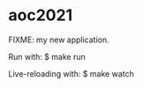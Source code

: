 # aoc2021

FIXME: my new application.

Run with:
    $ make run

Live-reloading with:
    $ make watch
